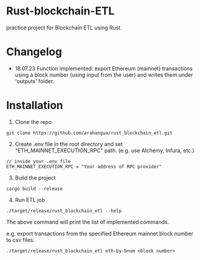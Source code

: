 # Rust-blockchain-ETL
practice project for Blockchain ETL using Rust.


# Changelog

- 18.07.23
Function implemented: export Ethereum (mainnet) transactions using a block number (using input from the user) and writes them under 'outputs' folder.

# Installation 

1. Clone the repo
```
git clone https://github.com/arahangua/rust_blockchain_etl.git
```


2. Create .env file in the root directory and set "ETH_MAINNET_EXECUTION_RPC" path. (e.g. use Alchemy, Infura, etc.)
```
// inside your .env file
ETH_MAINNET_EXECUTION_RPC = "Your address of RPC provider"
```

3. Build the project
```
cargo build --release
```

4. Run ETL job
```
./target/release/rust_blockchain_etl --help
``` 
The above command will print the list of implemented commands. 

e.g. export transactions from the specified Ethereum mainnet block number to csv files.
```
./target/release/rust_blockchain_etl eth-by-bnum <block number>
```
